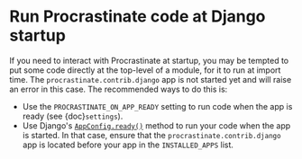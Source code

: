 # Run Procrastinate code at Django startup

If you need to interact with Procrastinate at startup, you may be tempted to
put some code directly at the top-level of a module, for it to run at import
time. The `procrastinate.contrib.django` app is not started yet and will
raise an error in this case. The recommended ways to do this is:

- Use the `PROCRASTINATE_ON_APP_READY` setting to run code when the app is
  ready (see {doc}`settings`).
- Use Django's [`AppConfig.ready()`] method to run your code when the app is
  started. In that case, ensure that the `procrastinate.contrib.django` app
  is located before your app in the `INSTALLED_APPS` list.

[`AppConfig.ready()`]: https://docs.djangoproject.com/en/5.0/ref/applications/#django.apps.AppConfig.ready
